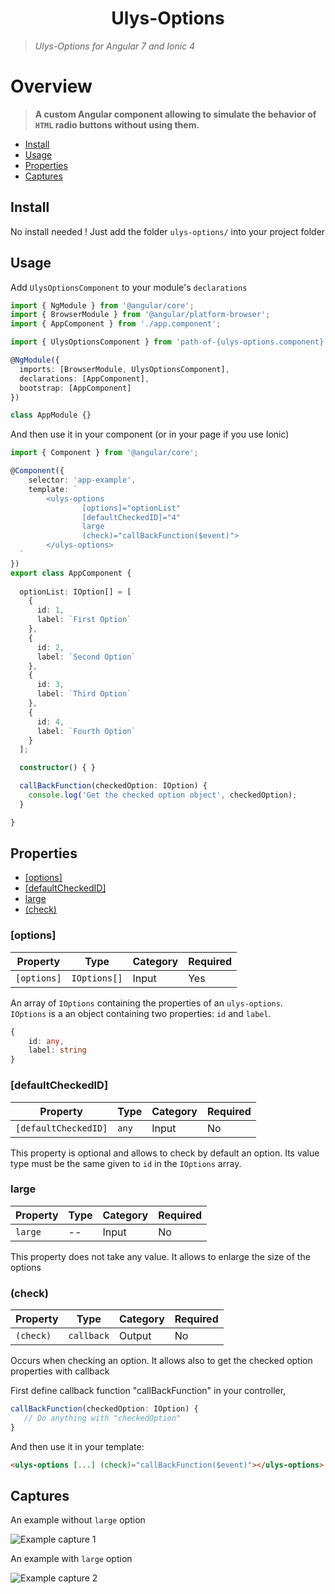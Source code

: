 <h1 align="center">Ulys-Options</h1>

> *Ulys-Options for Angular 7 and Ionic 4*


# Overview

>**A custom Angular component allowing to simulate the behavior of `HTML` radio buttons without using them.**

* [Install](#install)
* [Usage](#usage)
* [Properties](#properties)
* [Captures](#captures)

## <a id="install"></a>Install

No install needed ! Just add the folder ```ulys-options/``` into your project folder

## <a id="usage"></a>Usage

Add ```UlysOptionsComponent``` to your module's ```declarations```

```typescript
import { NgModule } from '@angular/core';
import { BrowserModule } from '@angular/platform-browser';
import { AppComponent } from './app.component';

import { UlysOptionsComponent } from 'path-of-{ulys-options.component}';

@NgModule({
  imports: [BrowserModule, UlysOptionsComponent],
  declarations: [AppComponent],
  bootstrap: [AppComponent]
})

class AppModule {}
```

And then use it in your component (or in your page if you use Ionic)

```typescript
import { Component } from '@angular/core';

@Component({
    selector: 'app-example',
    template: `
        <ulys-options
                [options]="optionList"
                [defaultCheckedID]="4"
                large
                (check)="callBackFunction($event)">
        </ulys-options>
  `
})
export class AppComponent {
  
  optionList: IOption[] = [
    {
      id: 1,
      label: `First Option`
    },
    {
      id: 2,
      label: `Second Option`
    },
    {
      id: 3,
      label: `Third Option`
    },
    {
      id: 4,
      label: `Fourth Option`
    }
  ];

  constructor() { }

  callBackFunction(checkedOption: IOption) {
    console.log('Get the checked option object', checkedOption);
  }

}
```

## <a id="properties"></a>Properties

* [[options]](#options)
* [[defaultCheckedID]](#default-checked-id)
* [large](#large)
* [(check)](#check)

### <a id="options"></a>[options]

| Property | Type | Category | Required |
| -------- | ---- | -------- | -------- |
| `[options]` | `IOptions[]` | Input | Yes |

An array of `IOptions` containing the properties of an `ulys-options`.\
`IOptions` is a an object containing two properties: `id` and `label`.

```typescript
{
    id: any,
    label: string
}
```


### <a id="default-checked-id"></a>[defaultCheckedID]

| Property | Type | Category | Required |
| -------- | ---- | -------- | -------- |
| `[defaultCheckedID]` | `any` | Input | No |

This property is optional and allows to check by default an option. Its value type must be the same given to `id` in the `IOptions` array.

### <a id="large"></a>large

| Property | Type | Category | Required |
| -------- | ---- | -------- | -------- |
| `large` | -- | Input | No |

This property does not take any value. It allows to enlarge the size of the options

### <a id="check"></a>(check)

| Property | Type | Category | Required |
| -------- | ---- | -------- | -------- |
| `(check)` | `callback` | Output | No |

Occurs when checking an option. It allows also to get the checked option properties with callback

First define callback function "callBackFunction" in your controller,

```typescript
callBackFunction(checkedOption: IOption) {
   // Do anything with "checkedOption"
}
```

And then use it in your template:
```html
<ulys-options [...] (check)="callBackFunction($event)"></ulys-options>
```


## <a id="captures"></a>Captures

An example without `large` option

![Example capture 1](capture1.png "Example capture 1")

An example with `large` option

![Example capture 2](capture2.png "Example capture 2")

